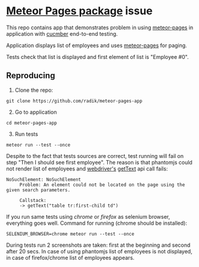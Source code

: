 # [Meteor Pages package](https://github.com/alethes/meteor-pages) issue

This repo contains app that demonstrates problem in using
[meteor-pages](https://github.com/alethes/meteor-pages) in application
with [cucmber](https://github.com/xolvio/meteor-cucumber) end-to-end testing.

Application displays list of employees and uses [meteor-pages](https://github.com/alethes/meteor-pages) for paging.

Tests check that list is displayed and first element of list is "Employee \#0".

## Reproducing

1. Clone the repo:

```
git clone https://github.com/radik/meteor-pages-app
```

2. Go to application

```
cd meteor-pages-app
```

3. Run tests
```
meteor run --test --once
```

Despite to the fact that tests sources are correct, test running will fail
on step "Then I should see first employee". The reason is that phantomjs could
not render list of employees and [webdriver's](http://webdriver.io/)
[getText](http://webdriver.io/api/property/getText.html) api call fails:

```
NoSuchElement: NoSuchElement
     Problem: An element could not be located on the page using the given search parameters.

     Callstack:
     -> getText("table tr:first-child td")
```

If you run same tests using *chrome* or *firefox* as selenium browser, everything goes well.
Command for running (chrome should be installed):

```
SELENIUM_BROWSER=chrome meteor run --test --once
```

During tests run 2 screenshots are taken: first at the beginning and second after
20 secs. In case of using phantomjs list of employees is not displayed, in case of
firefox/chrome list of employees appears.
